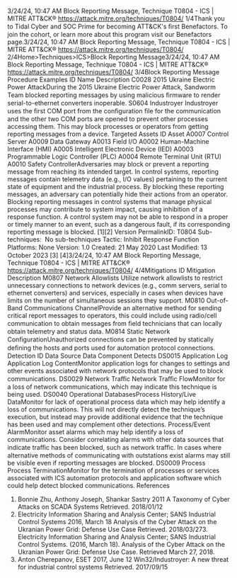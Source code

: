 3/24/24, 10:47 AM Block Reporting Message, Technique T0804 - ICS | MITRE ATT&CK®
https://attack.mitre.org/techniques/T0804/ 1/4Thank you to Tidal Cyber and SOC Prime for becoming ATT&CK's ﬁrst Benefactors. To join the cohort, or learn more about this program visit our
Benefactors page.3/24/24, 10:47 AM Block Reporting Message, Technique T0804 - ICS | MITRE ATT&CK®
https://attack.mitre.org/techniques/T0804/ 2/4Home>Techniques>ICS>Block Reporting Message3/24/24, 10:47 AM Block Reporting Message, Technique T0804 - ICS | MITRE ATT&CK®
https://attack.mitre.org/techniques/T0804/ 3/4Block Reporting Message
Procedure Examples
ID Name Description
C0028 2015 Ukraine
Electric Power
AttackDuring the 2015 Ukraine Electric Power Attack, Sandworm Team blocked reporting messages by using
malicious ﬁrmware to render serial-to-ethernet converters inoperable. 
S0604 Industroyer Industroyer uses the ﬁrst COM port from the conﬁguration ﬁle for the communication and the other two
COM ports are opened to prevent other processes accessing them. This may block processes or
operators from getting reporting messages from a device. 
Targeted Assets
ID Asset
A0007 Control Server
A0009 Data Gateway
A0013 Field I/O
A0002 Human-Machine Interface (HMI)
A0005 Intelligent Electronic Device (IED)
A0003 Programmable Logic Controller (PLC)
A0004 Remote Terminal Unit (RTU)
A0010 Safety ControllerAdversaries may block or prevent a reporting message from reaching its intended target. In control systems, reporting messages contain
telemetry data (e.g., I/O values) pertaining to the current state of equipment and the industrial process. By blocking these reporting
messages, an adversary can potentially hide their actions from an operator.
Blocking reporting messages in control systems that manage physical processes may contribute to system impact, causing inhibition of a
response function. A control system may not be able to respond in a proper or timely manner to an event, such as a dangerous fault, if its
corresponding reporting message is blocked. [1][2]
Version PermalinkID: T0804
Sub-techniques:  No sub-techniques
 
Tactic: Inhibit Response Function
 
Platforms: None
Version: 1.0
Created: 21 May 2020
Last Modiﬁed: 13 October 2023
[3]
[4]3/24/24, 10:47 AM Block Reporting Message, Technique T0804 - ICS | MITRE ATT&CK®
https://attack.mitre.org/techniques/T0804/ 4/4Mitigations
ID Mitigation Description
M0807 Network Allowlists Utilize network allowlists to restrict unnecessary connections to network devices (e.g., comm
servers, serial to ethernet converters) and services, especially in cases when devices have limits
on the number of simultaneous sessions they support.
M0810 Out-of-Band
Communications
ChannelProvide an alternative method for sending critical report messages to operators, this could
include using radio/cell communication to obtain messages from ﬁeld technicians that can
locally obtain telemetry and status data.
M0814 Static Network
ConﬁgurationUnauthorized connections can be prevented by statically deﬁning the hosts and ports used for
automation protocol connections.
Detection
ID Data Source Data Component Detects
DS0015 Application Log Application Log
ContentMonitor application logs for changes to settings and other events associated
with network protocols that may be used to block communications.
DS0029 Network Traﬃc Network Traﬃc
FlowMonitor for a loss of network communications, which may indicate this
technique is being used.
DS0040 Operational DatabasesProcess
History/Live
DataMonitor for lack of operational process data which may help identify a loss of
communications. This will not directly detect the technique’s execution, but
instead may provide additional evidence that the technique has been used and
may complement other detections.
Process/Event
AlarmMonitor asset alarms which may help identify a loss of communications.
Consider correlating alarms with other data sources that indicate traﬃc has
been blocked, such as network traﬃc. In cases where alternative methods of
communicating with outstations exist alarms may still be visible even if
reporting messages are blocked.
DS0009 Process Process
TerminationMonitor for the termination of processes or services associated with ICS
automation protocols and application software which could help detect blocked
communications.
References
1. Bonnie Zhu, Anthony Joseph, Shankar Sastry 2011 A
Taxonomy of Cyber Attacks on SCADA Systems Retrieved.
2018/01/12
2. Electricity Information Sharing and Analysis Center; SANS
Industrial Control Systems 2016, March 18 Analysis of the
Cyber Attack on the Ukranian Power Grid: Defense Use Case
Retrieved. 2018/03/273. Electricity Information Sharing and Analysis Center; SANS
Industrial Control Systems. (2016, March 18). Analysis of the
Cyber Attack on the Ukranian Power Grid: Defense Use Case.
Retrieved March 27, 2018.
4. Anton Cherepanov, ESET 2017, June 12 Win32/Industroyer: A
new threat for industrial control systems Retrieved.
2017/09/15